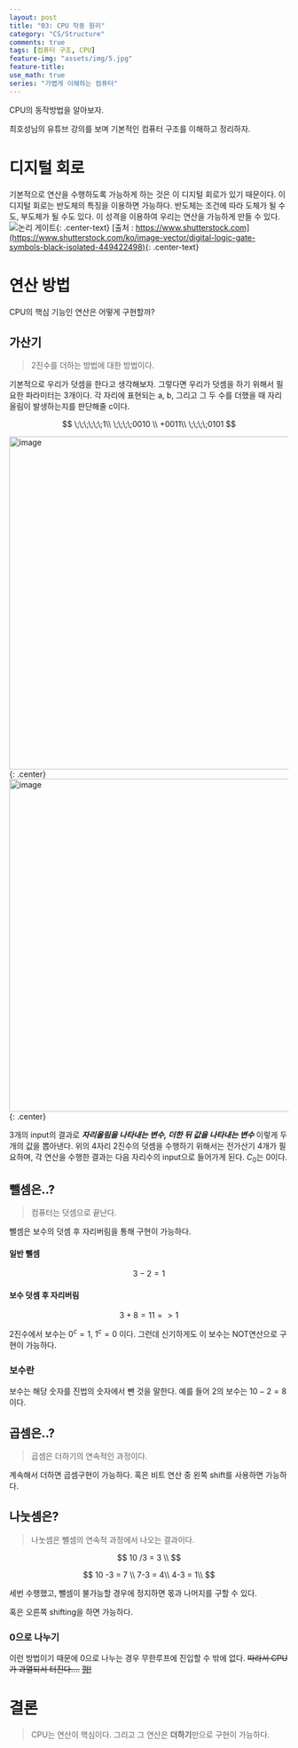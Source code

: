 ```yaml
---
layout: post
title: "03: CPU 작동 원리"
category: "CS/Structure"
comments: true
tags: [컴퓨터 구조, CPU]
feature-img: "assets/img/5.jpg"
feature-title:
use_math: true
series: "가볍게 이해하는 컴퓨터"
---
```


CPU의 동작방법을 알아보자.

최호성님의 유튜브 강의를 보며 기본적인 컴퓨터 구조를 이해하고 정리하자.

# 디지털 회로

기본적으로 연산을 수행하도록 가능하게 하는 것은 이 디지털 회로가 있기 때문이다. 이 디지털 회로는 반도체의 특징을 이용하면 가능하다. 반도체는 조건에 따라 도체가 될 수도, 부도체가 될 수도 있다. 이 성격을 이용하여 우리는 연산을 가능하게 만들 수 있다.
![논리 게이트](https://image.shutterstock.com/image-vector/digital-logic-gate-symbols-black-600w-449422498.jpg){: .center-text} [출처 : https://www.shutterstock.com](https://www.shutterstock.com/ko/image-vector/digital-logic-gate-symbols-black-isolated-449422498){: .center-text}

# 연산 방법

CPU의 핵심 기능인 연산은 어떻게 구현할까?

## 가산기

> 2진수를 더하는 방법에 대한 방법이다.

기본적으로 우리가 덧셈을 한다고 생각해보자. 그렇다면 우리가 덧셈을 하기 위해서 필요한 파라미터는 3개이다. 각 자리에 표현되는 a, b, 그리고 그 두 수를 더했을 때 자리올림이 발생하는지를 판단해줄 c이다.

$$
\;\;\;\;\;\;1\\
\;\;\;\;0010 \\
+0011\\
\;\;\;\;0101
$$

<img width="600" alt="image" src="https://user-images.githubusercontent.com/37871541/77505245-fb1f1980-6ea5-11ea-858c-6bfb716b7c5d.png">{: .center}
<img width="600" alt="image" src="https://user-images.githubusercontent.com/37871541/77505254-01ad9100-6ea6-11ea-97ca-548cbdfc1a0a.png">{: .center}

3개의 input의 결과로 **_자리올림을 나타내는 변수, 더한 뒤 값을 나타내는 변수_** 이렇게 두개의 값을 뽑아낸다. 위의 4자리 2진수의 덧셈을 수행하기 위해서는 전가산기 4개가 필요하며, 각 연산을 수행한 결과는 다음 자리수의 input으로 들어가게 된다. $C_0$는 0이다.

## 뺄셈은..?

> 컴퓨터는 덧셈으로 끝난다.

뺄셈은 보수의 덧셈 후 자리버림을 통해 구현이 가능하다.

#### 일반 뺄셈

$$
3 - 2 = 1
$$

#### 보수 덧셈 후 자리버림

$$
3 + 8 = 11 => 1
$$

2진수에서 보수는 $0^c = 1$, $1^c=0$ 이다. 그런데 신기하게도 이 보수는 NOT연산으로 구현이 가능하다.

### 보수란

보수는 해당 숫자를 진법의 숫자에서 뺀 것을 말한다. 예를 들어 2의 보수는 $10-2=8$이다.

## 곱셈은..?

> 곱셈은 더하기의 연속적인 과정이다.

계속해서 더하면 곱셈구현이 가능하다. 혹은 비트 연산 중 왼쪽 shift를 사용하면 가능하다.

## 나눗셈은?

> 나눗셈은 뺄셈의 연속적 과정에서 나오는 결과이다.

$$
10 /3 = 3 \\
$$

$$
10 -3 = 7 \\
7-3 = 4\\
4-3 = 1\\
$$

세번 수행했고, 뺄셈이 불가능할 경우에 정지하면 몫과 나머지를 구할 수 있다.

혹은 오른쪽 shifting을 하면 가능하다.

### 0으로 나누기

이런 방법이기 때문에 0으로 나누는 경우 무한루프에 진입할 수 밖에 없다. ~~따라서 CPU가 과열되서 터진다....~~ ~~[펑!](https://www.youtube.com/watch?v=mZ7pUADoo58)~~

# 결론

> CPU는 연산이 핵심이다. 그리고 그 연산은 **더하기**만으로 구현이 가능하다.
